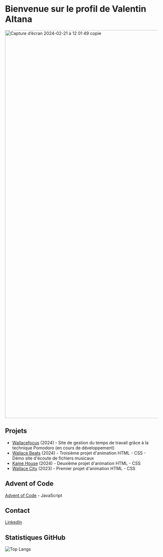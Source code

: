 # Bienvenue sur le profil de Valentin Altana

<img width="1280" alt="Capture d’écran 2024-02-21 à 12 01 49 copie" src="https://github.com/valentin-altana/valentin-altana/assets/144157026/31b5d796-5ad0-4452-b9a6-36f007cf25b4">

## Projets

- [Wallacefocus](https://github.com/valentin-altana/wallacefocus) (2024) - Site de gestion du temps de travail grâce à la technique Pomodoro (en cours de développement)
- [Wallace Beats](https://github.com/valentin-altana/wallace-beats) (2024) - Troisième projet d'animation HTML - CSS - Démo site d'écoute de fichiers musicaux
- [Kame House](https://github.com/valentin-altana/kame-house) (2024) - Deuxième projet d'animation HTML - CSS
- [Wallace City](https://github.com/valentin-altana/wallace-city) (2023) - Premier projet d'animation HTML - CSS

## Advent of Code

[Advent of Code](https://github.com/valentin-altana/advent-of-code) - JavaScript

## Contact

[LinkedIn](https://fr.linkedin.com/in/valentin-altana)

## Statistiques GitHub

![Top Langs](https://github-readme-stats.vercel.app/api/top-langs/?username=valentin-altana&layout=compact)
